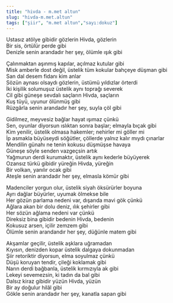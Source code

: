 ```yaml
---
title: "hivda - m.met altun"
slug: "hivda-m.met.altun"
tags: ["şiir", "m.met altun","sayı:dokuz"]
---
```

Ustasız atölye gibidir gözlerin Hivda, gözlerin  
Bir sis, örtülür perde gibi\
Denizle senin arandadır her şey, ölümle ışık gibi

Çalınmaktan aşınmış kapılar, açılmaz kutular gibi\
Misk amberle dost değil, üstelik tüm kokular bahçeye düşman gibi\
San dal desem fidanı kim anlar\
Sözün aynası olsaydı gözlerin, üstümü yıldızlar örterdi\
İki kişilik solumuşuz üstelik aynı toprağı severek\
Cil gibi güneşe sevdalı saçların Hivda, saçların\
Kuş tüyü, uyunur ölünmüş gibi\
Rüzgârla senin arandadır her şey, suyla çöl gibi

Gidilmez, meyvesiz bağlar hayat ışımaz çünkü\
Sen, oyunlar diyorsun ıslıktan sonra başlar; elmayla bıçak gibi\
Kim yenilir, üstelik olmasa hakemler; nehirler mi göller mi\
İp asmakla büyüseydi söğütler, çöllerde yalnız kalır mıydı çınarlar\
Mendilin günahı ne tenin kokusu düşmüşse havaya\
Güneşe söyle senden vazgeçsin artık\
Yağmurun derdi kurumaktır, üstelik aynı kederle büyüyerek\
Ozansız türkü gibidir yüreğin Hivda, yüreğin\
Bir volkan, yanılır ocak gibi\
Ateşle senin arandadır her şey, elmasla kömür gibi

Madenciler yorgun olur, üstelik siyah öksürürler boyuna\
Ayrı dağlar büyürler, uyumak ölmekse bile\
Her gözün parlama nedeni var, dışarıda mavi gök çünkü\
Ağlara akan bir dolu deniz, ılık şehirler gibi\
Her sözün ağlama nedeni var çünkü\
Direksiz bina gibidir bedenin Hivda, bedenin\
Kokusuz arsen, içilir zemzem gibi\
Ölümle senin arandandır her şey, düğünle matem gibi

Akşamlar geçilir, üstelik aşklara uğramadan\
Kıyısın, denizden kopar üstelik dalgaya dokunmadan\
Şiir retoriktir diyorsun, elma soyulmaz çünkü\
Düşü koruyan tendir, çileği koklamak gibi\
Narın derdi bağbanla, üstelik kırmızıyla ak gibi\
Lekeyi sevemezsin, ki tadın da bal gibi\
Dalsız kiraz gibidir yüzün Hivda, yüzün\
Bir ay doğulur hilâl gibi\
Gökle senin arandadır her şey, kanatla sapan gibi
